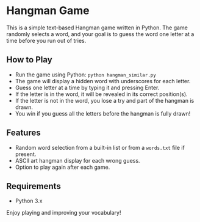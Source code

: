 # Hangman Game

This is a simple text-based Hangman game written in Python. The game randomly selects a word, and your goal is to guess the word one letter at a time before you run out of tries.

## How to Play
- Run the game using Python: `python hangman_similar.py`
- The game will display a hidden word with underscores for each letter.
- Guess one letter at a time by typing it and pressing Enter.
- If the letter is in the word, it will be revealed in its correct position(s).
- If the letter is not in the word, you lose a try and part of the hangman is drawn.
- You win if you guess all the letters before the hangman is fully drawn!

## Features
- Random word selection from a built-in list or from a `words.txt` file if present.
- ASCII art hangman display for each wrong guess.
- Option to play again after each game.

## Requirements
- Python 3.x

Enjoy playing and improving your vocabulary!
